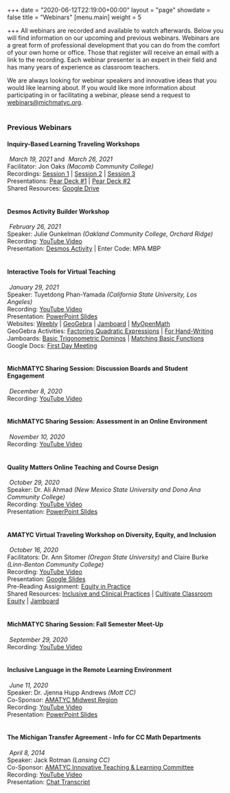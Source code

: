 +++
date = "2020-06-12T22:19:00+00:00"
layout = "page"
showdate = false
title = "Webinars"
[menu.main]
weight = 5

+++
All webinars are recorded and available to watch afterwards. Below you will find information on our upcoming and previous webinars. Webinars are a great form of professional development that you can do from the comfort of your own home or office. Those that register will receive an email with a link to the recording. Each webinar presenter is an expert in their field and has many years of experience as classroom teachers.

We are always looking for webinar speakers and innovative ideas that you would like learning about. If you would like more information about participating in or facilitating a webinar, please send a request to <a href="mailto:webinars@michmatyc.org">webinars@michmatyc.org</a>.<br/><br/>


### Previous Webinars

#### Inquiry-Based Learning Traveling Workshops
<i class="far fa-calendar-alt" style="margin-right: 5px;"></i><i>March 19, 2021</i>  and  <i class="far fa-calendar-alt" style="margin-right: 5px;"></i><i>March 26, 2021</i><br/>
Facilitator: Jon Oaks <i>(Macomb Community College)</i><br/>
Recordings: <a href="https://youtu.be/7TKyXCzGT_I">Session 1</a> | <a href="https://youtu.be/xf8I7g5fH5I">Session 2</a> | <a href="https://youtu.be/9i_JMFlhxZA">Session 3</a><br/>
Presentations: <a href="https://app.peardeck.com/student/tqqdihtlo">Pear Deck #1</a> | <a href="https://app.peardeck.com/student/tkyxijlux">Pear Deck #2</a><br/>
Shared Resources: <a href="https://drive.google.com/drive/folders/1FaitcsKGaAcJi-m0PxyzRpr4qhQtIg--?usp=sharing">Google Drive</a><br/><br/>

#### Desmos Activity Builder Workshop
<i class="far fa-calendar-alt" style="margin-right: 5px;"></i><i>February 26, 2021</i><br/>
Speaker: Julie Gunkelman <i>(Oakland Community College, Orchard Ridge)</i><br/>
Recording: <a href="https://youtu.be/_xviT3T6OvM">YouTube Video</a><br/>
Presentation: <a href="http://students.desmos.com">Desmos Activity</a> | Enter Code: MPA MBP<br/><br/>

#### Interactive Tools for Virtual Teaching
<i class="far fa-calendar-alt" style="margin-right: 5px;"></i><i>January 29, 2021</i><br/>
Speaker: Tuyetdong Phan-Yamada <i>(California State University, Los Angeles)</i><br/>
Recording: <a href="https://youtu.be/t_tcgYZ7kaw">YouTube Video</a><br/>
Presentation: <a href="/uploads/virtualtools_webinar.pdf" target="_blank">PowerPoint Slides</a><br/>
Websites: <a href="http://phan-yamada.weebly.com">Weebly</a> | <a href="http://www.geogebra.com">GeoGebra</a> | <a href="http://www.jamboard.com">Jamboard</a> | <a href="http://www.myopenmath.com">MyOpenMath</a><br/>
GeoGebra Activities: <a href="https://www.geogebra.org/m/uyFoojWM">Factoring Quadratic Expressions</a> | <a href="https://www.geogebra.org/m/rxqteya7">For Hand-Writing</a><br/>
Jamboards: <a href="https://jamboard.google.com/d/1S526qmS27ykeH31tR3S1ENAt4cEpMHXSfJ1oHN2qEKQ/viewer">Basic Trigonometric Dominos</a> | <a href="https://jamboard.google.com/d/1jbyjQtD6iJE7hpXx7DlynqhSIIiJb6UIta8PEVXzl94/edit?usp=sharing">Matching Basic Functions</a><br/>
Google Docs: <a href="https://drive.google.com/file/d/1gNF1izy5RFZQBR3WA91lmXwiZXxidIOJ/view?usp=sharing">First Day Meeting</a></br><br/>

#### MichMATYC Sharing Session: Discussion Boards and Student Engagement
<i class="far fa-calendar-alt" style="margin-right: 5px;"></i><i>December 8, 2020</i><br/>
Recording: <a href="https://youtu.be/wTga8PMgJmo">YouTube Video</a><br/></br>

#### MichMATYC Sharing Session: Assessment in an Online Environment
<i class="far fa-calendar-alt" style="margin-right: 5px;"></i><i>November 10, 2020</i><br/>
Recording: <a href="https://youtu.be/tnk-FJlmMx0">YouTube Video</a><br/><br/>

#### Quality Matters Online Teaching and Course Design
<i class="far fa-calendar-alt" style="margin-right: 5px;"></i><i>October 29, 2020</i><br/>
Speaker: Dr. Ali Ahmad <i>(New Mexico State University and Dona Ana Community College)</i><br/>
Recording: <a href="https://youtu.be/bGNry2vuTbo">YouTube Video</a><br/>
Presentation: <a href="/uploads/qualitymatters_webinar.pdf" target="_blank">PowerPoint Slides</a><br/><br/>

#### AMATYC Virtual Traveling Workshop on Diversity, Equity, and Inclusion
<i class="far fa-calendar-alt" style="margin-right: 5px;"></i><i>October 16, 2020</i><br/>
Facilitators: Dr. Ann Sitomer <i>(Oregon State University)</i> and Claire Burke <i>(Linn-Benton Community College)</i></br>
Recording: <a href="https://youtu.be/FoXisIL8ybg">YouTube Video</a><br/>
Presentation: <a href="/uploads/VirtualTW_GoogleSlides.pdf" target="_blank">Google Slides</a><br/>
Pre-Reading Assignment: <a href="/uploads/EquityInPractice.pdf" target="_blank">Equity in Practice</a><br/>
Shared Resources: <a href="/uploads/Inclusive and Critical Practices Framework_CollegeTeaching.pdf" target="blank">Inclusive and Clinical Practices</a> | <a href="/uploads/EquitablePracticesLifeSciences.pdf" target="_blank">Cultivate Classroom Equity</a> | <a href="https://jamboard.google.com/d/1JKA2wSLhNOD0wnDNWcPkdjIzf5LfBH5rTuolHwQhjRk/edit?usp=sharing">Jamboard</a><br/><br/>

#### MichMATYC Sharing Session: Fall Semester Meet-Up 
<i class="far fa-calendar-alt" style="margin-right: 5px;"></i><i>September 29, 2020</i><br/>
Recording: <a href="https://youtu.be/Giya1m6wmf0">YouTube Video</a><br/><br/>

#### Inclusive Language in the Remote Learning Environment
<i class="far fa-calendar-alt" style="margin-right: 5px;"></i><i>June 11, 2020</i><br/>
Speaker: Dr. Jjenna Hupp Andrews <i>(Mott CC)</i><br/>
Co-Sponsor: <a href="http://bit.ly/amatycmidwest">AMATYC Midwest Region</a><br/>
Recording: <a href="https://youtu.be/oRaGeRV2bjU">YouTube Video</a><br/>
Presentation: <a href="https://www.jjennahuppandrews.net/inclusive-language-in-the-remote-learning-environment.html">PowerPoint Slides</a><br/><br/>

#### The Michigan Transfer Agreement - Info for CC Math Departments
<i class="far fa-calendar-alt" style="margin-right: 5px;"></i><i>April 8, 2014</i><br/>
Speaker: Jack Rotman <i>(Lansing CC)</i><br/>
Co-Sponsor: <a href="http://bit.ly/amatycmidwest">AMATYC Innovative Teaching & Learning Committee</a><br/>
Recording: <a href="https://youtu.be/KGona3ji44E">YouTube Video</a><br/>
Presentation: <a href="https://amatyc.site-ym.com/resource/resmgr/webinars/chat_transcript.txt">Chat Transcript</a>
